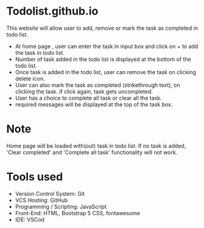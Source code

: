 # Todolist.github.io
This website will allow user to add, remove or mark the task as completed in todo list.
* At home page , user can enter the task in input box and click on + to add the task in todo list.
* Number of task added in the todo list is displayed at the bottom of the todo list.
* Once task is added in the todo list, user can remove the task on clicking delete icon.
* User can also mark the task as completed (strikethrough text), on clicking the task. if click again, task gets uncompleted.
* User has a choice to complete all task or clear all the task.
* required messages will be displayed at the top of the task box.


# Note
Home page will be loaded with(out) task in todo list. If no task is added, 'Clear completed' and 'Complete all task' functionality will not work.

# Tools used
* Version Control System: Git
* VCS Hosting: GitHub
* Programming / Scripting: JavaScript
* Front-End: HTML, Bootstrap 5 CSS, fontawesome
* IDE: VSCod